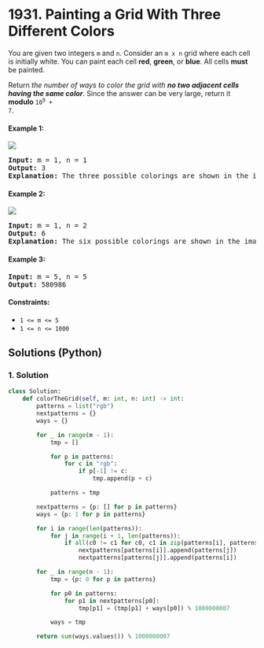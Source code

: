 # 1931. Painting a Grid With Three Different Colors
You are given two integers `m` and `n`. Consider an `m x n` grid where each cell is initially white. You can paint each cell **red**, **green**, or **blue**. All cells **must** be painted.

Return *the number of ways to color the grid with **no two adjacent cells having the same color***. Since the answer can be very large, return it **modulo** <code>10<sup>9</sup> + 7</code>.

#### Example 1:
![](https://assets.leetcode.com/uploads/2021/06/22/colorthegrid.png)
<pre>
<strong>Input:</strong> m = 1, n = 1
<strong>Output:</strong> 3
<strong>Explanation:</strong> The three possible colorings are shown in the image above.
</pre>

#### Example 2:
![](https://assets.leetcode.com/uploads/2021/06/22/copy-of-colorthegrid.png)
<pre>
<strong>Input:</strong> m = 1, n = 2
<strong>Output:</strong> 6
<strong>Explanation:</strong> The six possible colorings are shown in the image above.
</pre>

#### Example 3:
<pre>
<strong>Input:</strong> m = 5, n = 5
<strong>Output:</strong> 580986
</pre>

#### Constraints:
* `1 <= m <= 5`
* `1 <= n <= 1000`

## Solutions (Python)

### 1. Solution
```Python
class Solution:
    def colorTheGrid(self, m: int, n: int) -> int:
        patterns = list("rgb")
        nextpatterns = {}
        ways = {}

        for _ in range(m - 1):
            tmp = []

            for p in patterns:
                for c in "rgb":
                    if p[-1] != c:
                        tmp.append(p + c)

            patterns = tmp

        nextpatterns = {p: [] for p in patterns}
        ways = {p: 1 for p in patterns}

        for i in range(len(patterns)):
            for j in range(i + 1, len(patterns)):
                if all(c0 != c1 for c0, c1 in zip(patterns[i], patterns[j])):
                    nextpatterns[patterns[i]].append(patterns[j])
                    nextpatterns[patterns[j]].append(patterns[i])

        for _ in range(n - 1):
            tmp = {p: 0 for p in patterns}

            for p0 in patterns:
                for p1 in nextpatterns[p0]:
                    tmp[p1] = (tmp[p1] + ways[p0]) % 1000000007

            ways = tmp

        return sum(ways.values()) % 1000000007
```
